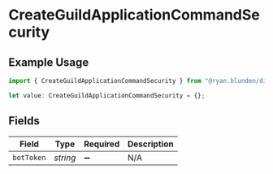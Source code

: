 # CreateGuildApplicationCommandSecurity

## Example Usage

```typescript
import { CreateGuildApplicationCommandSecurity } from "@ryan.blunden/discord/models/operations";

let value: CreateGuildApplicationCommandSecurity = {};
```

## Fields

| Field              | Type               | Required           | Description        |
| ------------------ | ------------------ | ------------------ | ------------------ |
| `botToken`         | *string*           | :heavy_minus_sign: | N/A                |